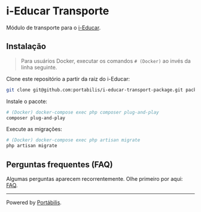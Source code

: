 # i-Educar Transporte

Módulo de transporte para o [i-Educar](https://github.com/portabilis/i-educar).

## Instalação

> Para usuários Docker, executar os comandos `# (Docker)` ao invés da linha seguinte.

Clone este repositório a partir da raiz do i-Educar:

```bash
git clone git@github.com:portabilis/i-educar-transport-package.git packages/portabilis/i-educar-transport-package
```

Instale o pacote:

```bash
# (Docker) docker-compose exec php composer plug-and-play
composer plug-and-play
```

Execute as migrações:
 
```bash
# (Docker) docker-compose exec php artisan migrate
php artisan migrate
```

## Perguntas frequentes (FAQ)

Algumas perguntas aparecem recorrentemente. Olhe primeiro por aqui: [FAQ](https://github.com/portabilis/i-educar-website/blob/master/docs/faq.md).

---

Powered by [Portábilis](https://portabilis.com.br/).
